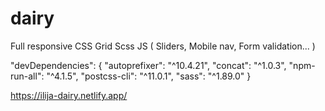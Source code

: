# dairy
Full responsive
CSS Grid
Scss
JS ( Sliders, Mobile nav, Form validation... )

 "devDependencies": {
    "autoprefixer": "^10.4.21",
    "concat": "^1.0.3",
    "npm-run-all": "^4.1.5",
    "postcss-cli": "^11.0.1",
    "sass": "^1.89.0"
  }

  https://ilija-dairy.netlify.app/

